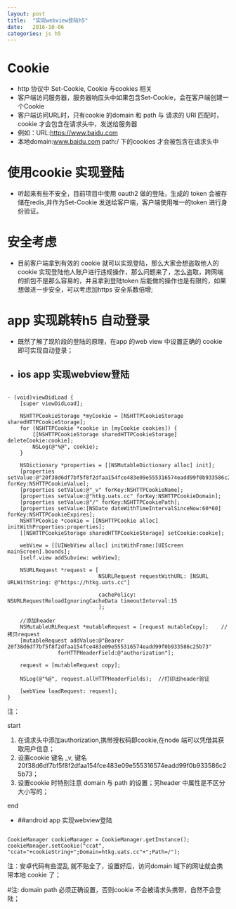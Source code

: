 ```yaml
---
layout: post
title:  "实现webview登陆h5"
date:   2016-10-06 
categories: js h5
---
```




# Cookie 
  * http 协议中 Set-Cookie, Cookie 与cookies 相关
  * 客户端访问服务器，服务器响应头中如果包含Set-Cookie，会在客户端创建一个Cookie
  * 客户端访问URL时，只有cookie 的domain 和 path 与 请求的 URl 匹配时，cookie 才会包含在请求头中，发送给服务器
  * 例如：URL:https://www.baidu.com
  * 本地domain:www.baidu.com path:/   下的cookies  才会被包含在请求头中

# 使用cookie 实现登陆
  * 听起来有些不安全，目前项目中使用 oauth2 做的登陆，生成的 token 会被存储在redis,并作为Set-Cookie 发送给客户端，客户端使用唯一的token 进行身份验证。
  
# 安全考虑
  * 目前客户端拿到有效的 cookie 就可以实现登陆，那么大家会想盗取他人的cookie 实现登陆他人账户进行违规操作，那么问题来了，怎么盗取，跨网端的抓包不是那么容易的，并且拿到登陆token 后能做的操作也是有限的，如果想做进一步安全，可以考虑加https 安全系数倍增;
  
# app 实现跳转h5 自动登录
  * 既然了解了现阶段的登陆的原理，在app 的web view 中设置正确的 cookie 即可实现自动登录；

* ## ios app 实现webview登陆
<pre><code>
- (void)viewDidLoad {
    [super viewDidLoad];

    NSHTTPCookieStorage *myCookie = [NSHTTPCookieStorage sharedHTTPCookieStorage];
    for (NSHTTPCookie *cookie in [myCookie cookies]) {
        [[NSHTTPCookieStorage sharedHTTPCookieStorage] deleteCookie:cookie];
        NSLog(@"%@", cookie);
    }
    
    NSDictionary *properties = [[NSMutableDictionary alloc] init];
    [properties setValue:@"20f38d6df7bf5f8f2dfaa154fce483e09e555316574eadd99f0b933586c25b73" forKey:NSHTTPCookieValue];
    [properties setValue:@"_v" forKey:NSHTTPCookieName];
    [properties setValue:@"htkg.uats.cc" forKey:NSHTTPCookieDomain];
    [properties setValue:@"/" forKey:NSHTTPCookiePath];
    [properties setValue:[NSDate dateWithTimeIntervalSinceNow:60*60] forKey:NSHTTPCookieExpires];
    NSHTTPCookie *cookie = [[NSHTTPCookie alloc] initWithProperties:properties];
    [[NSHTTPCookieStorage sharedHTTPCookieStorage] setCookie:cookie];
    
    webView = [[UIWebView alloc] initWithFrame:[UIScreen mainScreen].bounds];
    [self.view addSubview: webView];
    
    NSURLRequest *request = [
                             NSURLRequest requestWithURL: [NSURL URLWithString: @"https://htkg.uats.cc"]
                             
                             cachePolicy: NSURLRequestReloadIgnoringCacheData timeoutInterval:15
                             ];
    
    //添加header
    NSMutableURLRequest *mutableRequest = [request mutableCopy];    //拷贝request
    [mutableRequest addValue:@"Bearer 20f38d6df7bf5f8f2dfaa154fce483e09e555316574eadd99f0b933586c25b73"
                forHTTPHeaderField:@"authorization"];

    request = [mutableRequest copy];
    
    NSLog(@"%@", request.allHTTPHeaderFields);  //打印出header验证
    
    [webView loadRequest: request];
}
</code></pre>

注：
 
start

   1. 在请求头中添加authorization,携带授权码即cookie,在node 端可以凭借其获取用户信息；
   2. 设置cookie 键名 _v, 键名 20f38d6df7bf5f8f2dfaa154fce483e09e555316574eadd99f0b933586c25b73；
   3. 设置cookie 时特别注意 domain 与 path 的设置；另header 中属性是不区分大小写的；

end
     
* ##android app 实现webview登陆
<pre><code>
CookieManager cookieManager = CookieManager.getInstance();
cookieManager.setCookie("ccat", "ccat="+cookieString+";Domain=htkg.uats.cc"+";Path=/");
</code></pre>
注：安卓代码有些混乱 就不贴全了，设置好后，访问domain 域下的网址就会携带本地 cookie 了；


#注:
  domain path 必须正确设置，否则cookie 不会被请求头携带，自然不会登陆；